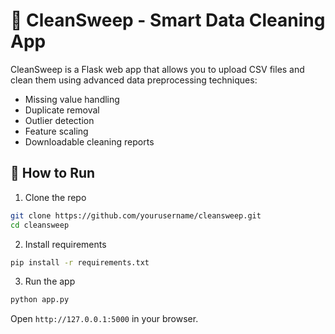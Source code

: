 # 🧼 CleanSweep - Smart Data Cleaning App

CleanSweep is a Flask web app that allows you to upload CSV files and clean them using advanced data preprocessing techniques:
- Missing value handling
- Duplicate removal
- Outlier detection
- Feature scaling
- Downloadable cleaning reports

## 🚀 How to Run

1. Clone the repo
```bash
git clone https://github.com/yourusername/cleansweep.git
cd cleansweep
```

2. Install requirements
```bash
pip install -r requirements.txt
```

3. Run the app
```bash
python app.py
```

Open `http://127.0.0.1:5000` in your browser.
